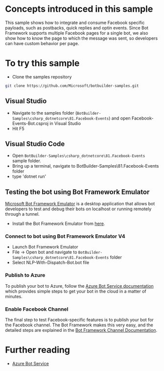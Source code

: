 ﻿

# Concepts introduced in this sample

This sample shows how to integrate and consume Facebook specific payloads, such as postbacks, quick replies and optin events. 
Since Bot Framework supports multiple Facebook pages for a single bot, we also show how to know the page to which the message was sent, so developers can have custom behavior per page.

# To try this sample

- Clone the samples repository
```bash
git clone https://github.com/Microsoft/botbuilder-samples.git
```

## Visual Studio
- Navigate to the samples folder (`BotBuilder-Samples\csharp_dotnetcore\81.Facebook-Events`) and open Facebook-Events-Bot.csproj in Visual Studio 
- Hit F5

## Visual Studio Code
- Open `BotBuilder-Samples\csharp_dotnetcore\81.Facebook-Events` sample folder.
- Bring up a terminal, navigate to BotBuilder-Samples\81.Facebook-Events folder
- type 'dotnet run'

## Testing the bot using Bot Framework Emulator
[Microsoft Bot Framework Emulator](https://github.com/microsoft/botframework-emulator) is a desktop application that allows bot developers to test and debug their bots on localhost or running remotely through a tunnel.

- Install the Bot Framework Emulator from [here](https://aka.ms/botframeworkemulator).

### Connect to bot using Bot Framework Emulator V4
- Launch Bot Framework Emulator
- File -> Open bot and navigate to `BotBuilder-Samples\csharp_dotnetcore\81.Facebook-Events` folder
- Select NLP-With-Dispatch-Bot.bot file

### Publish to Azure 

To publish your bot to Azure, follow the [Azure Bot Service documentation](https://docs.microsoft.com/en-us/azure/bot-service/bot-builder-howto-deploy-azure?view=azure-bot-service-3.0) which provides simple steps to get your bot in the cloud in a matter of minutes.

### Enable Facebook Channel

The final step to test Facebook-specific features is to publish your bot for the Facebook channel. The Bot Framework makes this very easy, and the detailed steps are explained in the [Bot Framework Channel Documentation](https://docs.microsoft.com/en-us/azure/bot-service/bot-service-channel-connect-facebook?view=azure-bot-service-3.0).

# Further reading

- [Azure Bot Service](https://docs.microsoft.com/en-us/azure/bot-service/bot-service-overview-introduction?view=azure-bot-service-4.0)